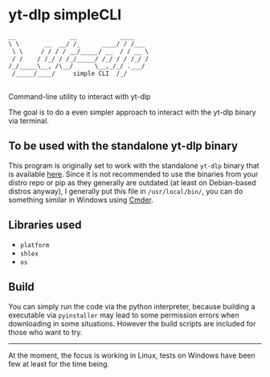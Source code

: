 # yt-dlp simpleCLI

```markdown
__               __            ____    
\ \       __  __/ /_      ____/ / /___ 
 \ \     / / / / __/_____/ __  / / __ \
 / /    / /_/ / /_/_____/ /_/ / / /_/ /
/_/_____\__, /\__/      \__,_/_/ .___/ 
 /_____/____/     simple CLI  /_/
                           
```

Command-line utility to interact with yt-dlp

The goal is to do a even simpler approach to interact with the yt-dlp binary via terminal.

## To be used with the standalone yt-dlp binary
This program is originally set to work with the standalone `yt-dlp` binary that is available [here](https://github.com/yt-dlp/yt-dlp/releases/latest/download/yt-dlp). Since it is not recommended to use the binaries from your distro repo or pip as they generally are outdated (at least on Debian-based distros anyway), I generally put this file in `/usr/local/bin/`, you can do something similar in Windows using [Cmder](https://cmder.app).

## Libraries used

- `platform`
- `shlex`
- `os`

## Build
You can simply run the code via the python interpreter, because building a executable via `pyinstaller` may lead to some permission errors when downloading in some situations. However the build scripts are included for those who want to try.

***
At the moment, the focus is working in Linux, tests on Windows have been few at least for the time being.
